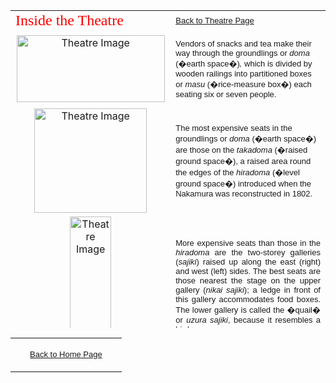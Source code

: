 <html>

<head>
<meta http-equiv="Content-Type" content="text/html; charset=windows-1252">

<meta name="ProgId" content="FrontPage.Editor.Document">
<title>Inside a Theatre</title>
</head>

<body background="backgrounds/back/backe4.gif" bgproperties="fixed">

<div align="center">
  <center>
  <table border="0" cellspacing="5" width="609" height="508" cellpadding="5">
    <tr>
      <td width="243" height="1" align="left"><font face="Balthazar" color="#FF0000" size="5">Inside
        the Theatre</font></td>
      <td width="350" height="28"><font face="Arial" size="2"><a href="KUN/LINKTHE.htm">Back
        to Theatre Page</a></font></td>
    </tr>
    <tr>
      <td width="243" height="24" align="center"><a href="KUN/LINKTHE.htm"><img border="0" src="backgrounds/back/links/LINK%20Kgif.gif" width="237" height="107" alt="Theatre Image"></a></td>
      <td width="350" height="121"><font FACE="Arial" SIZE="2">Vendors of <a name="snacks"> snacks</a>
        and tea make their way through the groundlings or <i>doma</i> (�earth
        space�)<i>, </i>which is divided by wooden railings into partitioned
        boxes or <i>masu </i>(�rice-measure box�)<i> </i>each seating six or
        seven people.</font></td>
    </tr>
    <tr>
      <td width="243" height="82" align="center"><a href="KUN/LINKTHE.htm"><img border="0" src="backgrounds/back/links/LINKLgif.gif" alt="Theatre Image" width="180" height="167"></a></td>
      <td width="350" height="82"><font FACE="Arial" SIZE="2">The most <a name="expensive">
        expensive </a> seats in the groundlings or <i>doma </i>(�earth space�)
        are those on the <i>takadoma</i> (�raised ground space�), a raised
        area round the edges of the <i>hiradoma </i>(�level ground space�)
        introduced when the Nakamura was reconstructed in 1802.</font></td>
    </tr>
    <tr>
      <td width="243" height="146" align="center"><a href="KUN/LINKTHE.htm"><img border="0" src="backgrounds/back/links/LINKM.gif" alt="Theatre Image" width="66" height="236"></a></td>
      <td width="350" height="146">&nbsp;<font FACE="Arial" SIZE="2">
        <p ALIGN="JUSTIFY">More expensive seats than those in the <i><a name="hiradoma">hiradoma
        </a> </i>are
        the two-storey galleries (<i>sajiki</i>) raised up along the east
        (right) and west (left) sides. The best seats are those nearest the
        stage on the upper gallery (<i>nikai sajiki</i>); a ledge in front of
        this gallery accommodates food boxes. The lower gallery is called the
        �quail� or <i>uzura sajiki</i>, because it resembles a birdcage.</p>
        <p ALIGN="JUSTIFY">&nbsp;</font></td>
    </tr>
    <tr>
      <td width="243" height="146" align="center"><a href="KUN/LINKTHE.htm"><img border="0" src="backgrounds/back/links/linkn.gif" alt="Theatre Image" width="200" height="152"></a></td>
      <td width="350" height="146"><font FACE="Arial" SIZE="2">The
        cheapest seats were in the two-storey <i><a name="rakan-dai">rakan-dai</a> </i>(�Buddha�s
        500 disciples� enclosure) behind the stage at the left, from where
        they can see only the actors� backs (the enclosure got its name from
        the similarity to an array of Buddhist statues).</font></td>
    </tr>
    <tr>
      <td width="243" height="86" valign="middle" align="center"><a href="KUN/LINKTHE.htm"><img border="0" src="backgrounds/back/links/LINKOgif.gif" width="122" height="133" alt="Theatre Image"></a></td>
      <td width="350" height="86"><font FACE="Arial" SIZE="2">Hanging either
        side of the main auditorium are <a name="announcements"> announcements </a> concerning the behaviour
        of the audience</font>&nbsp;</td>
    </tr>
  </table>
  </center>
</div>

<table border="0" cellpadding="0" width="100%" cellspacing="4">
  <tr>
    <td width="74%" valign="top">
      <p align="center"><a href="texthomepage.htm"><font face="Arial" size="2">Back
      to Home Page</font></a></td>
  </tr>
</table>

</body>

</html>
